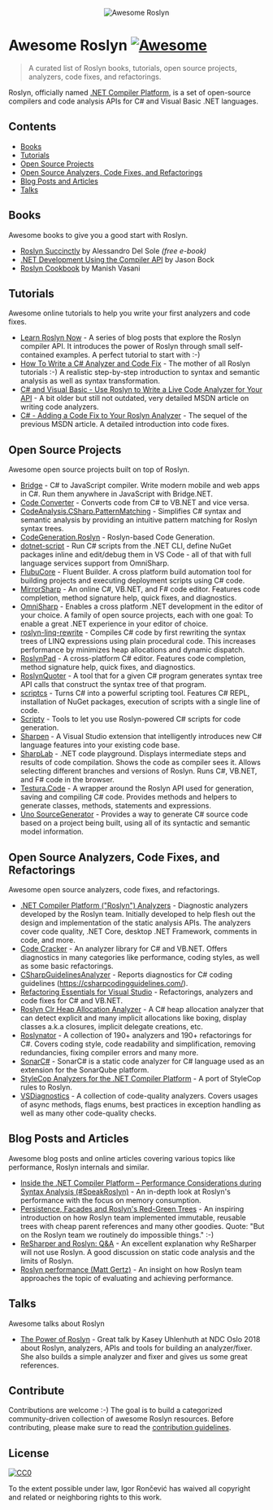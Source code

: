 <p align="center">
    <img src="https://raw.githubusercontent.com/ironcev/awesome-roslyn/master/images/awesome-roslyn-logo.png" alt="Awesome Roslyn" style="max-width:100%;">
</p>

# Awesome Roslyn [![Awesome](https://cdn.rawgit.com/sindresorhus/awesome/d7305f38d29fed78fa85652e3a63e154dd8e8829/media/badge.svg)](https://github.com/sindresorhus/awesome)

> A curated list of Roslyn books, tutorials, open source projects, analyzers, code fixes, and refactorings.

Roslyn, officially named [.NET Compiler Platform](https://en.wikipedia.org/wiki/.NET_Compiler_Platform), is a set of open-source compilers and code analysis APIs for C# and Visual Basic .NET languages.

## Contents

- [Books](#books)
- [Tutorials](#tutorials)
- [Open Source Projects](#open-source-projects)
- [Open Source Analyzers, Code Fixes, and Refactorings](#open-source-analyzers-code-fixes-and-refactorings)
- [Blog Posts and Articles](#blog-posts-and-articles)
- [Talks](#talks)

## Books
Awesome books to give you a good start with Roslyn.

- [Roslyn Succinctly](https://www.syncfusion.com/ebooks/roslyn) by Alessandro Del Sole *(free e-book)*
- [.NET Development Using the Compiler API](https://www.apress.com/la/book/9781484221105) by Jason Bock
- [Roslyn Cookbook](https://www.packtpub.com/application-development/roslyn-cookbook) by Manish Vasani

## Tutorials
Awesome online tutorials to help you write your first analyzers and code fixes.

- [Learn Roslyn Now](https://joshvarty.com/learn-roslyn-now/) - A series of blog posts that explore the Roslyn compiler API. It introduces the power of Roslyn through small self-contained examples. A perfect tutorial to start with :-)
- [How To Write a C# Analyzer and Code Fix](https://github.com/dotnet/roslyn/wiki/How-To-Write-a-C%23-Analyzer-and-Code-Fix) - The mother of all Roslyn tutorials :-) A realistic step-by-step introduction to syntax and semantic analysis as well as syntax transformation.
- [C# and Visual Basic - Use Roslyn to Write a Live Code Analyzer for Your API](https://msdn.microsoft.com/en-us/magazine/dn879356.aspx) - A bit older but still not outdated, very detailed MSDN article on writing code analyzers.
- [C# - Adding a Code Fix to Your Roslyn Analyzer](https://msdn.microsoft.com/en-us/magazine/dn904670.aspx) - The sequel of the previous MSDN article. A detailed introduction into code fixes.

## Open Source Projects
Awesome open source projects built on top of Roslyn.

- [Bridge](https://github.com/bridgedotnet/Bridge) - C# to JavaScript compiler. Write modern mobile and web apps in C#. Run them anywhere in JavaScript with Bridge.NET. 
- [Code Converter](https://github.com/icsharpcode/CodeConverter/) - Converts code from C# to VB.NET and vice versa.
- [CodeAnalysis.CSharp.PatternMatching](https://github.com/pvginkel/Microsoft.CodeAnalysis.CSharp.PatternMatching) - Simplifies C# syntax and semantic analysis by providing an intuitive pattern matching for Roslyn syntax trees.
- [CodeGeneration.Roslyn](https://github.com/AArnott/CodeGeneration.Roslyn) - Roslyn-based Code Generation.
- [dotnet-script](https://github.com/filipw/dotnet-script) - Run C# scripts from the .NET CLI, define NuGet packages inline and   edit/debug them in VS Code - all of that with full language services support from OmniSharp.
- [FlubuCore](https://github.com/flubu-core/flubu.core) - Fluent Builder. A cross platform build automation tool for building projects and executing deployment scripts using C# code.
- [MirrorSharp](https://github.com/ashmind/mirrorsharp) - An online C#, VB.NET, and F# code editor. Features code completion, method signature help, quick fixes, and diagnostics.
- [OmniSharp](http://www.omnisharp.net/) - Enables a cross platform .NET development in the editor of your choice. A family of open source projects, each with one goal: To enable a great .NET experience in your editor of choice.
- [roslyn-linq-rewrite](https://github.com/antiufo/roslyn-linq-rewrite) - Compiles C# code by first rewriting the syntax trees of LINQ expressions using plain procedural code. This increases performance by minimizes heap allocations and dynamic dispatch.
- [RoslynPad](https://roslynpad.net/) - A cross-platform C# editor. Features code completion, method signature help, quick fixes, and diagnostics.
- [RoslynQuoter](https://github.com/KirillOsenkov/RoslynQuoter) - A tool that for a given C# program generates syntax tree API calls that construct the syntax tree of that program.
- [scriptcs](http://scriptcs.net/) - Turns C# into a powerful scripting tool. Features C# REPL, installation of NuGet packages, execution of scripts with a single line of code.
- [Scripty](https://github.com/daveaglick/Scripty) - Tools to let you use Roslyn-powered C# scripts for code generation.
- [Sharpen](http://sharpen.rocks) - A Visual Studio extension that intelligently introduces new C# language features into your existing code base.
- [SharpLab](https://sharplab.io/) - .NET code playground. Displays intermediate steps and results of code compilation. Shows the code as compiler sees it. Allows selecting different branches and versions of Roslyn. Runs C#, VB.NET, and F# code in the browser.
- [Testura.Code](https://github.com/Testura/Testura.Code) - A wrapper around the Roslyn API used for generation, saving and compiling C# code. Provides methods and helpers to generate classes, methods, statements and expressions.
- [Uno SourceGenerator](https://github.com/nventive/Uno.SourceGeneration) - Provides a way to generate C# source code based on a project being built, using all of its syntactic and semantic model information.

## Open Source Analyzers, Code Fixes, and Refactorings
Awesome open source analyzers, code fixes, and refactorings.

- [.NET Compiler Platform ("Roslyn") Analyzers](https://github.com/dotnet/roslyn-analyzers) - Diagnostic analyzers developed by the Roslyn team. Initially developed to help flesh out the design and implementation of the static analysis APIs. The analyzers cover code quality, .NET Core, desktop .NET Framework, comments in code, and more.
- [Code Cracker](https://github.com/code-cracker/code-cracker) - An analyzer library for C# and VB.NET. Offers diagnostics in many categories like performance, coding styles, as well as some basic refactorings.
- [CSharpGuidelinesAnalyzer](https://github.com/bkoelman/CSharpGuidelinesAnalyzer) - Reports diagnostics for C# coding guidelines (https://csharpcodingguidelines.com/).
- [Refactoring Essentials for Visual Studio](https://github.com/icsharpcode/RefactoringEssentials/) - Refactorings, analyzers and code fixes for C# and VB.NET.
- [Roslyn Clr Heap Allocation Analyzer](https://github.com/Microsoft/RoslynClrHeapAllocationAnalyzer) - A C# heap allocation analyzer that can detect explicit and many implicit allocations like boxing, display classes a.k.a closures, implicit delegate creations, etc.
- [Roslynator](https://github.com/JosefPihrt/Roslynator) - A collection of 190+ analyzers and 190+ refactorings for C#. Covers coding style, code readability and simplification, removing redundancies, fixing compiler errors and many more.
- [SonarC#](https://github.com/SonarSource/sonar-csharp) - SonarC# is a static code analyzer for C# language used as an extension for the SonarQube platform. 
- [StyleCop Analyzers for the .NET Compiler Platform](https://github.com/DotNetAnalyzers/StyleCopAnalyzers) - A port of StyleCop rules to Roslyn.
- [VSDiagnostics](https://github.com/Vannevelj/VSDiagnostics) - A collection of code-quality analyzers. Covers usages of async methods, flags enums, best practices in exception handling as well as many other code-quality checks.

## Blog Posts and Articles
Awesome blog posts and online articles covering various topics like performance, Roslyn internals and similar.

- [Inside the .NET Compiler Platform – Performance Considerations during Syntax Analysis (#SpeakRoslyn)](https://robinsedlaczek.com/2015/04/29/inside-the-net-compiler-platform-performance-considerations-during-syntax-analysis-speakroslyn/) - An in-depth look at Roslyn's performance with the focus on memory consumption.
- [Persistence, Facades and Roslyn's Red-Green Trees](https://blogs.msdn.microsoft.com/ericlippert/2012/06/08/persistence-facades-and-roslyns-red-green-trees/) - An inspiring introduction on how Roslyn team implemented immutable, reusable trees with cheap parent references and many other goodies. Quote: "But on the Roslyn team we routinely do impossible things." :-)
- [ReSharper and Roslyn: Q&A](https://blog.jetbrains.com/dotnet/2014/04/10/resharper-and-roslyn-qa/) - An excellent explanation why ReSharper will not use Roslyn. A good discussion on static code analysis and the limits of Roslyn.
- [Roslyn performance (Matt Gertz)](https://blogs.msdn.microsoft.com/csharpfaq/2014/01/15/roslyn-performance-matt-gertz/) - An insight on how Roslyn team approaches the topic of evaluating and achieving performance.

## Talks
Awesome talks about Roslyn

- [The Power of Roslyn](https://www.youtube.com/watch?v=nXljhGDokqA) - Great talk by Kasey Uhlenhuth at NDC Oslo 2018 about Roslyn, analyzers, APIs and tools for building an analyzer/fixer. She also builds a simple analyzer and fixer and gives us some great references.

## Contribute

Contributions are welcome :-) The goal is to build a categorized community-driven collection of awesome Roslyn resources. Before contributing, please make sure to read the [contribution guidelines](contributing.md).

## License
[![CC0](http://mirrors.creativecommons.org/presskit/buttons/88x31/svg/cc-zero.svg)](http://creativecommons.org/publicdomain/zero/1.0)

To the extent possible under law, Igor Rončević has waived all copyright and related or neighboring rights to this work.
